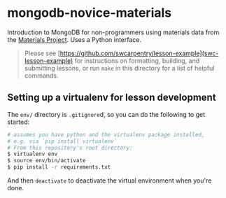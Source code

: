 # mongodb-novice-materials

Introduction to MongoDB for non-programmers using materials data from the [Materials Project](https://materialsproject.org). Uses a Python interface.

> Please see [https://github.com/swcarpentry/lesson-example](swc-lesson-example)
> for instructions on formatting, building, and submitting lessons,
> or run `make` in this directory for a list of helpful commands.

## Setting up a virtualenv for lesson development
The `env/` directory is `.gitignore`d, so you can do the following to get started:

```bash
# assumes you have python and the virtualenv package installed,
# e.g. via `pip install virtualenv`
# From this repository's root directory:
$ virtualenv env
$ source env/bin/activate
$ pip install -r requirements.txt
```

And then `deactivate` to deactivate the virtual environment when you're done.

